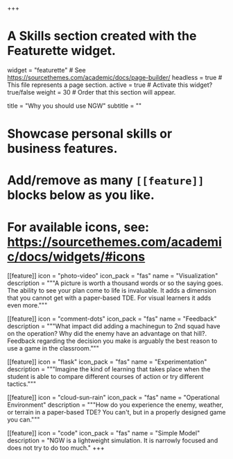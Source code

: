 +++
# A Skills section created with the Featurette widget.
widget = "featurette"  # See https://sourcethemes.com/academic/docs/page-builder/
headless = true  # This file represents a page section.
active = true  # Activate this widget? true/false
weight = 30  # Order that this section will appear.

title = "Why you should use NGW"
subtitle = ""

# Showcase personal skills or business features.
# 
# Add/remove as many `[[feature]]` blocks below as you like.
# 
# For available icons, see: https://sourcethemes.com/academic/docs/widgets/#icons

[[feature]]
  icon = "photo-video"
  icon_pack = "fas"
  name = "Visualization"
  description = """A picture is worth a thousand words or so the saying goes. The ability to see your plan come to life is invaluable.  It adds a dimension that you cannot get with a paper-based TDE.  For visual learners it adds even more."""
  
[[feature]]
  icon = "comment-dots"
  icon_pack = "fas"
  name = "Feedback"
  description = """What impact did adding a machinegun to 2nd squad have on the operation? Why did the enemy have an advantage on that hill?.  Feedback regarding the decision you make is arguably the best reason to use a game in the classroom."""  
  
[[feature]]
  icon = "flask"
  icon_pack = "fas"
  name = "Experimentation"
  description = """Imagine the kind of learning that takes place when the student is able to compare different courses of action or try different tactics."""

  [[feature]]
  icon = "cloud-sun-rain"
  icon_pack = "fas"
  name = "Operational Environment"
  description = """How do you experience the enemy, weather, or terrain in a paper-based TDE? You can't, but in a properly designed game you can."""  
  
  [[feature]]
  icon = "code"
  icon_pack = "fas"
  name = "Simple Model"
  description = "NGW is a lightweight simulation.  It is narrowly focused and does not try to do too much."
+++
